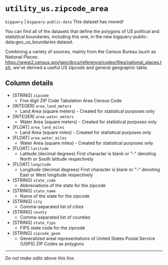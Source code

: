 # `utility_us.zipcode_area`
`bigquery` | `bigquery-public-data`
This dataset has moved!

You can find all of the datasets that define the polygons of US political and statistical boundaries, including this one, in the new bigquery-public-data:geo_us_boundaries dataset.

Combining a variety of sources, mainly from the Census Bureau (such as National Places: https://www2.census.gov/geo/docs/reference/codes/files/national_places.txt), we've derived a useful US zipcode and general geographic table.

## Column details
* [STRING]    `zipcode`
  - Five digit ZIP Code Tabulation Area Census Code
* [INTEGER]   `area_land_meters`
  - Land Area (square meters) - Created for statistical purposes only
* [INTEGER]   `area_water_meters`
  - Water Area (square meters) - Created for statistical purposes only
* [FLOAT]     `area_land_miles`
  - Land Area (square miles) - Created for statistical purposes only
* [FLOAT]     `area_water_miles`
  - Water Area (square miles) - Created for statistical purposes only
* [FLOAT]     `latitude`
  - Latitude (decimal degrees) First character is blank or "-" denoting North or South latitude respectively
* [FLOAT]     `longitude`
  - Longitude (decimal degrees) First character is blank or "-" denoting East or West longitude respectively
* [STRING]    `state_code`
  - Abbreviations of the state for the zipcode
* [STRING]    `state_name`
  - Name of the state for the zipcode
* [STRING]    `city`
  - Comma-separated list of cities
* [STRING]    `county`
  - Comma-separated list of counties
* [STRING]    `state_fips`
  - FIPS state code for the zipcode
* [STRING]    `zipcode_geom`
  - Generalized areal representations of United States Postal Service (USPS) ZIP Codes as polygons

-------------------------------------------------------------------------------
*Do not make edits above this line.*
